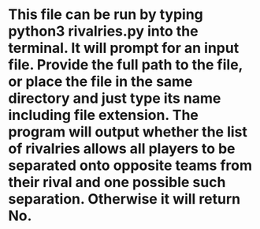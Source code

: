 # This file can be run by typing python3 rivalries.py into the terminal. It will prompt for an input file. Provide the full path to the file, or place the file in the same directory and just type its name including file extension. The program will output whether the list of rivalries allows all players to be separated onto opposite teams from their rival and one possible such separation. Otherwise it will return No. 
